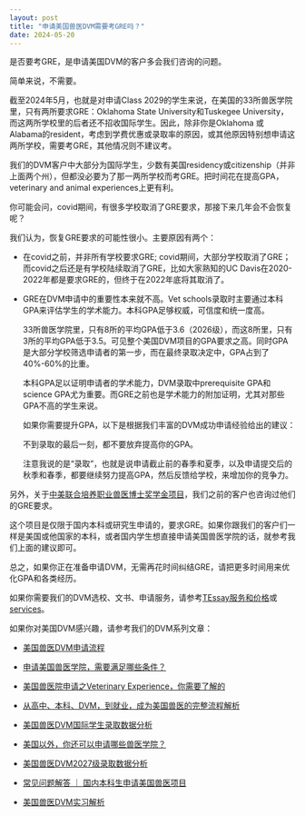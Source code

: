 ```yaml
---
layout: post
title: "申请美国兽医DVM需要考GRE吗？"
date: 2024-05-20
---
```


是否要考GRE，是申请美国DVM的客户多会我们咨询的问题。

简单来说，不需要。

截至2024年5月，也就是对申请Class 2029的学生来说，在美国的33所兽医学院里，只有两所要求GRE：Oklahoma State University和Tuskegee University，而这两所学校里的后者还不招收国际学生。因此，除非你是Oklahoma 或Alabama的resident，考虑到学费优惠或录取率的原因，或其他原因特别想申请这两所学校，需要考GRE，其他情况则不建议考。

我们的DVM客户中大部分为国际学生，少数有美国residency或citizenship（并非上面两个州），但都没必要为了那一两所学校而考GRE。把时间花在提高GPA，veterinary and animal experiences上更有利。

你可能会问，covid期间，有很多学校取消了GRE要求，那接下来几年会不会恢复呢？

我们认为，恢复GRE要求的可能性很小。主要原因有两个：

+ 在covid之前，并非所有学校要求GRE; covid期间，大部分学校取消了GRE；而covid之后还是有学校陆续取消了GRE，比如大家熟知的UC Davis在2020-2022年都是要求GRE的，但终于在2022年底将其取消了。

+ GRE在DVM申请中的重要性本来就不高。Vet schools录取时主要通过本科GPA来评估学生的学术能力。本科GPA足够权威，可信度和统一度高。
        
    33所兽医学院里，只有8所的平均GPA低于3.6（2026级），而这8所里，只有3所的平均GPA低于3.5。可见整个美国DVM项目的GPA要求之高。同时GPA是大部分学校筛选申请者的第一步，而在最终录取决定中，GPA占到了40%-60%的比重。
        
    本科GPA足以证明申请者的学术能力，DVM录取中prerequisite GPA和science GPA尤为重要。而GRE之前也是学术能力的附加证明，尤其对那些GPA不高的学生来说。
    
    如果你需要提升GPA，以下是根据我们丰富的DVM成功申请经验给出的建议：

    不到录取的最后一刻，都不要放弃提高你的GPA。

    注意我说的是“录取”，也就是说申请截止前的春季和夏季，以及申请提交后的秋季和春季，都要继续努力提高GPA，然后反馈给学校，来增加你的竞争力。

另外，关于[中美联合培养职业兽医博士奖学金项目](https://mp.weixin.qq.com/s/HhUc0FqFafjsgMvgmRlsYw)，我们之前的客户也咨询过他们的GRE要求。

这个项目是仅限于国内本科或研究生申请的，要求GRE。如果你跟我们的客户们一样是美国或他国家的本科，或者国内学生想直接申请美国兽医学院的话，就参考我们上面的建议即可。

总之，如果你正在准备申请DVM，无需再花时间纠结GRE，请把更多时间用来优化GPA和各类经历。

如果你需要我们的DVM选校、文书、申请服务，请参考[TEssay服务和价格](https://tessay.org/blog/2024/04/02/faq)或[services](https://tessay.org/)。

如果你对美国DVM感兴趣，请参考我们的DVM系列文章：

+ [美国兽医DVM申请流程](https://www.tessay.org/blog/2018/10/05/vmcas)

+ [申请美国兽医学院，需要满足哪些条件？](https://www.tessay.org/blog/2020/12/29/dvm-application)

+ [美国兽医院申请之Veterinary Experience，你需要了解的](https://www.tessay.org/blog/2022/04/18/veterinary-experience)

+ [从高中、本科、DVM，到就业，成为美国兽医的完整流程解析](https://www.tessay.org/blog/2023/03/20/dvm-whole-process)

+ [美国兽医DVM国际学生录取数据分析](https://tessay.org/blog/2022/11/28/dvm-international-admission-analytics)

+ [美国以外，你还可以申请哪些兽医学院？](https://tessay.org/blog/2023/07/18/vet-schools-outside-of-america)

+ [美国兽医DVM2027级录取数据分析](https://tessay.org/blog/2023/08/01/2027-DVM-Admission-Analytics)

+ [常见问题解答 ｜ 国内本科生申请美国兽医项目](https://tessay.org/blog/2023/04/09/dvm-foreign-applicants-faq)

+ [美国兽医DVM实习解析](https://tessay.org/blog/2023/11/01/post-dvm-analytics)
        
